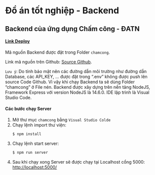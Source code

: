 # Đồ án tốt nghiệp - Backend

## Backend của ứng dụng Chấm công - ĐATN

#### [Link Deploy](https://cham-cong.herokuapp.com/)
Mã nguồn Backend được đặt trong Folder ```chamcong```.

Link mã nguồn trên Github: [Source Github](https://github.com/duongquang1611/chamcong).

```Lưu ý```: Do tính bảo mật nên các đường dẫn môi trường như đường dẫn Database, các API_KEY, … được đặt trong “.env” không được push lên source Code Github. Vì vậy khi chạy Backend ta sẽ dùng Folder “chamcong” ở File nén.
Backend được xây dựng trên nền tảng NodeJS, Framework Express với version NodeJS là 14.6.0. IDE lập trình là Visual Studio Code.

#### Các bước chạy Server
1.	Mở thư mục ```chamcong``` bằng ```Visual Studio Colde```
2.	Chạy lệnh import thư viện: 
    ```sh
    $ npm install
    ```
3.	Chạy lệnh start server: 
     ```sh
    $ npm run server
    ```
4.	Sau khi chạy xong Server sẽ được chạy tại Localhost cổng 5000: [http://localhost:5000/](http://localhost:5000/)
